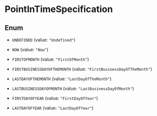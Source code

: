 

# PointInTimeSpecification

## Enum


* `UNDEFINED` (value: `"Undefined"`)

* `NOW` (value: `"Now"`)

* `FIRSTOFMONTH` (value: `"FirstOfMonth"`)

* `FIRSTBUSINESSDAYOFTHEMONTH` (value: `"FirstBusinessDayOfTheMonth"`)

* `LASTDAYOFTHEMONTH` (value: `"LastDayOfTheMonth"`)

* `LASTBUSINESSDAYOFMONTH` (value: `"LastBusinessDayOfMonth"`)

* `FIRSTDAYOFYEAR` (value: `"FirstDayOfYear"`)

* `LASTDAYOFYEAR` (value: `"LastDayOfYear"`)



